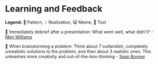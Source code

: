 # Learning and Feedback

**Legend:** 🐾 Pattern, 💡 Realization, 😺 Meme, 🔭 Tool

🐾 Immediately debrief after a presentation: What went well, what didn't? - [Meri Williams](https://vimeo.com/99813968)

🐾 When brainstorming a problem: Think about 7 outlandish, completely unrealistic solutions to the problem, and then about 3 realistic ones. This unleashes more creativity and out-of-the-box-thinking - [Sean Bonner](https://www.linkedin.com/in/seanbonner/)

